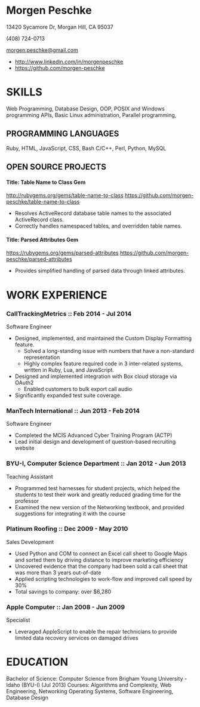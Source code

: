 # Morgen Peschke

13420 Sycamore Dr, Morgan Hill, CA 95037

(408) 724-0713

morgen.peschke@gmail.com

-  http://www.linkedin.com/in/morgenpeschke
-  https://github.com/morgen-peschke


# SKILLS
Web Programming, Database Design, OOP, POSIX and Windows programming APIs, Basic Linux administration, Parallel programming, 

## PROGRAMMING LANGUAGES
Ruby, HTML, JavaScript, CSS, Bash
C/C++, Perl, Python, MySQL


## OPEN SOURCE PROJECTS
#### Title: Table Name to Class Gem
http://rubygems.org/gems/table-name-to-class
https://github.com/morgen-peschke/table-name-to-class
 * Resolves ActiveRecord database table names to the associated ActiveRecord class.
 * Correctly handles namespaced tables, and overridden table names.

#### Title: Parsed Attributes Gem
https://rubygems.org/gems/parsed-attributes
https://github.com/morgen-peschke/parsed-attributes
 * Provides simplified handling of parsed data through linked attributes.


# WORK EXPERIENCE
### CallTrackingMetrics :: Feb 2014 - Jul 2014
Software Engineer
 * Designed, implemented, and maintained the Custom Display Formatting feature.
   - Solved a long-standing issue with numbers that have a non-standard representation
   - Highly complex feature required code in 3 inter-related systems, written in Ruby, Lua, and JavaScript.
 * Designed and implemented integration with Box cloud storage via OAuth2
   - Enabled customers to bulk export call audio
 * Significantly expanded test suite coverage.

### ManTech International :: Jun 2013 - Feb 2014
Software Engineer
 * Completed the MCIS Advanced Cyber Training Program (ACTP)
 * Lead initial design and development of question-based recruiting website

### BYU-I, Computer Science Department :: Jan 2012 - Jun 2013
Teaching Assistant
 * Programmed test harnesses for student projects, which helped the students to test their work and greatly reduced grading time for the professor
 * Examined the new version of the Networking textbook, and provided suggestions for integrating it with the course

### Platinum Roofing :: Dec 2009 - May 2010
Sales Development
 * Used Python and COM to connect an Excel call sheet to Google Maps and sorted them by driving distance to improve marketing efficiency
 * Uncovered evidence that the company had been sold a call sheet that was more than 3 years out-of-date
 * Applied scripting technologies to work-flow and improved call speed by 30%
 * Total savings to company: over $6,280

### Apple Computer :: Jan 2008 - Jun 2009
Specialist
 * Leveraged AppleScript to enable the repair technicians to provide limited data recovery services on damaged drives


# EDUCATION
Bachelor of Science: Computer Science from Brigham Young University - Idaho (BYU-I) (Jul 2013)
Courses: Algorithms and Complexity, Web Engineering, Networking Operating Systems, Software Engineering, Database Design 

